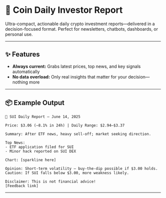 # 🚀 Coin Daily Investor Report

Ultra-compact, actionable daily crypto investment reports—delivered in a decision-focused format.
Perfect for newsletters, chatbots, dashboards, or personal use.

---

## ✨ Features

* **Always current:** Grabs latest prices, top news, and key signals automatically
* **No data overload:** Only real insights that matter for your decision—nothing more

---

## 📦 Example Output

```
🚀 SUI Daily Report – June 14, 2025

Price: $3.06 (–8.1% in 24h) | Daily Range: $2.94–$3.37

Summary: After ETF news, heavy sell-off; market seeking direction.

Top News:
- ETF application filed for SUI
- Minor hack reported on SUI DEX

Chart: [sparkline here]

Opinion: Short-term volatility – buy-the-dip possible if $3.00 holds.  
Caution: If SUI falls below $3.00, more weakness likely.

Disclaimer: This is not financial advice!
[Feedback link]
```

---

